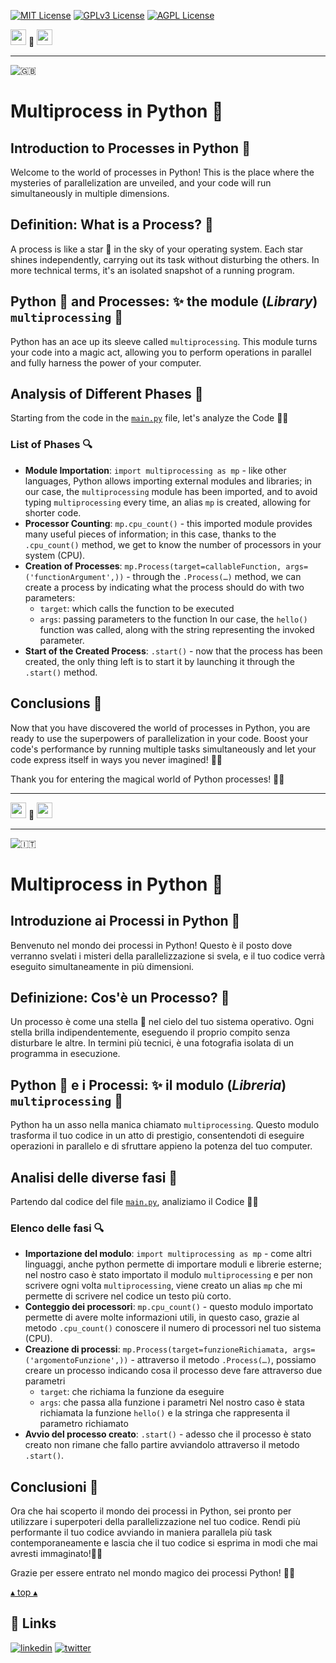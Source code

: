 [![MIT License](https://img.shields.io/badge/License-MIT-green.svg)](https://choosealicense.com/licenses/mit/)
[![GPLv3 License](https://img.shields.io/badge/License-GPL%20v3-yellow.svg)](https://opensource.org/licenses/)
[![AGPL License](https://img.shields.io/badge/license-AGPL-blue.svg)](http://www.gnu.org/licenses/agpl-3.0)

<a name="TOP"></a>

<a href="#IT"><img style="height:25px" src="https://em-content.zobj.net/thumbs/60/whatsapp/352/flag-italy_1f1ee-1f1f9.png" /></a>
🤍
<a href="#EN"><img style="height:25px" src="https://em-content.zobj.net/thumbs/60/whatsapp/352/flag-united-kingdom_1f1ec-1f1e7.png" /></a>

<hr />


![🇬🇧](https://em-content.zobj.net/thumbs/60/whatsapp/352/flag-united-kingdom_1f1ec-1f1e7.png) <a name="EN"></a>
# Multiprocess in Python 🚀

## Introduction to Processes in Python 👋
Welcome to the world of processes in Python! This is the place where the mysteries of parallelization are unveiled, and your code will run simultaneously in multiple dimensions.

## **Definition**: What is a Process? 🔄

A process is like a star 🌟 in the sky of your operating system.
Each star shines independently, carrying out its task without disturbing the others. In more technical terms, it's an isolated snapshot of a running program.

## Python 🐍 and Processes: ✨ the **module** (*Library*) `multiprocessing` 🎩

Python has an ace up its sleeve called `multiprocessing`.
This module turns your code into a magic act, allowing you to perform operations in parallel and fully harness the power of your computer.

## Analysis of Different Phases 🚀

Starting from the code in the [`main.py`](./main.py) file, let's analyze the Code 🕵️‍♂️

### List of Phases 🔍

* **Module Importation**: `import multiprocessing as mp` - like other languages, Python allows importing external modules and libraries; in our case, the `multiprocessing` module has been imported, and to avoid typing `multiprocessing` every time, an alias `mp` is created, allowing for shorter code.
* **Processor Counting**: `mp.cpu_count()` - this imported module provides many useful pieces of information; in this case, thanks to the `.cpu_count()` method, we get to know the number of processors in your system (CPU).
* **Creation of Processes**: `mp.Process(target=callableFunction, args=('functionArgument',))` - through the `.Process(…)` method, we can create a process by indicating what the process should do with two parameters:
	- `target`: which calls the function to be executed
	- `args`: passing parameters to the function
In our case, the `hello()` function was called, along with the string representing the invoked parameter.
* **Start of the Created Process**: `.start()` - now that the process has been created, the only thing left is to start it by launching it through the `.start()` method.

## Conclusions 🌈

Now that you have discovered the world of processes in Python, you are ready to use the superpowers of parallelization in your code.
Boost your code's performance by running multiple tasks simultaneously and let your code express itself in ways you never imagined! 🚀✨

Thank you for entering the magical world of Python processes! 🌟✨


<hr/>

<a href="#IT"><img style="height:25px" src="https://em-content.zobj.net/thumbs/60/whatsapp/352/flag-italy_1f1ee-1f1f9.png" /></a> 🤍 <a href="#EN"><img style="height:25px" src="https://em-content.zobj.net/thumbs/60/whatsapp/352/flag-united-kingdom_1f1ec-1f1e7.png" /></a>

<hr />


![🇮🇹](https://em-content.zobj.net/thumbs/60/whatsapp/352/flag-italy_1f1ee-1f1f9.png) <a name="IT"></A>
# Multiprocess in Python 🚀

## Introduzione ai Processi in Python 👋
Benvenuto nel mondo dei processi in Python!
Questo è il posto dove verranno svelati i misteri della parallelizzazione si svela, e il tuo codice verrà eseguito simultaneamente in più dimensioni.

## **Definizione**: Cos'è un Processo? 🔄

Un processo è come una stella 🌟 nel cielo del tuo sistema operativo.
Ogni stella brilla indipendentemente, eseguendo il proprio compito senza disturbare le altre.
In termini più tecnici, è una fotografia isolata di un programma in esecuzione.

## Python 🐍 e i Processi: ✨ il **modulo** (*Libreria*) `multiprocessing` 🎩

Python ha un asso nella manica chiamato `multiprocessing`.
Questo modulo trasforma il tuo codice in un atto di prestigio, consentendoti di eseguire operazioni in parallelo e di sfruttare appieno la potenza del tuo computer.

## Analisi delle diverse fasi 🚀

Partendo dal codice del file [`main.py`](./main.py), analiziamo il Codice 🕵️‍♂️

### Elenco delle fasi 🔍

* **Importazione del modulo**: `import multiprocessing as mp` - come altri linguaggi, anche python permette di importare moduli e librerie esterne; nel nostro caso è stato importato il modulo `multiprocessing` e per non scrivere ogni volta `multiprocessing`, viene creato un alias `mp` che mi permette di scrivere nel codice un testo più corto.
* **Conteggio dei processori**: `mp.cpu_count()` - questo modulo importato permette di avere molte informazioni utili, in questo caso, grazie al metodo `.cpu_count()` conoscere il numero di processori nel tuo sistema (CPU).
* **Creazione di processi**: `mp.Process(target=funzioneRichiamata, args=('argomentoFunzione',))` - attraverso il metodo `.Process(…)`, possiamo creare un processo indicando cosa il processo deve fare attraverso due parametri
	- `target`: che richiama la funzione da eseguire
	- `args`: che passa alla funzione i parametri
Nel nostro caso è stata richiamata la funzione `hello()` e la stringa che rappresenta il parametro richiamato
* **Avvio del processo creato**: `.start()` - adesso che il processo è stato creato non rimane che fallo partire avviandolo attraverso il metodo `.start()`.

## Conclusioni 🌈

Ora che hai scoperto il mondo dei processi in Python, sei pronto per utilizzare i superpoteri della parallelizzazione nel tuo codice.
Rendi più performante il tuo codice avviando in maniera parallela più task contemporaneamente e lascia che il tuo codice si esprima in modi che mai avresti immaginato!🚀✨

Grazie per essere entrato nel mondo magico dei processi Python! 🌟✨


<a href="#TOP">&utrif; top &utrif;</a>

## 🔗 Links
[![linkedin](https://img.shields.io/badge/linkedin-0A66C2?style=for-the-badge&logo=linkedin&logoColor=white)](https://www.linkedin.com/in/biagio-rosario-greco-77145774/)
[![twitter](https://img.shields.io/badge/twitter-1DA1F2?style=for-the-badge&logo=twitter&logoColor=white)](https://twitter.com/birg_81)